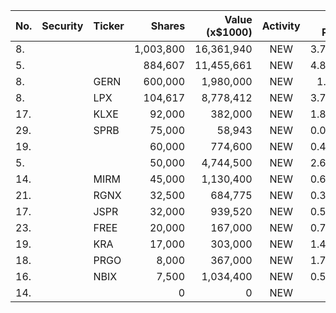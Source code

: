 No. | Security | Ticker | Shares | Value (x$1000) | Activity | % Port
|--- | --- | --- | ---:| ---:|:---:| ---:|
 8.|||1,003,800|16,361,940|NEW|3.79%|rel="bookmark"></a>
5.|||884,607|11,455,661|NEW|4.85%|rel="bookmark"></a>
8.||GERN</a>|600,000|1,980,000|NEW|1.1%|<a href=rel="bookmark"></a>
8.||LPX</a>|104,617|8,778,412|NEW|3.71%|<a href=rel="bookmark"></a>
17.||KLXE</a>|92,000|382,000|NEW|1.81%|<a href=rel="bookmark"></a>
29.||SPRB</a>|75,000|58,943|NEW|0.03%|<a href=rel="bookmark"></a>
19.|||60,000|774,600|NEW|0.43%|rel="bookmark"></a>
5.|||50,000|4,744,500|NEW|2.65%|rel="bookmark"></a>
14.||MIRM</a>|45,000|1,130,400|NEW|0.63%|<a href=rel="bookmark"></a>
21.||RGNX</a>|32,500|684,775|NEW|0.38%|<a href=rel="bookmark"></a>
17.||JSPR</a>|32,000|939,520|NEW|0.52%|<a href=rel="bookmark"></a>
23.||FREE</a>|20,000|167,000|NEW|0.79%|<a href=rel="bookmark"></a>
19.||KRA</a>|17,000|303,000|NEW|1.44%|<a href=rel="bookmark"></a>
18.||PRGO</a>|8,000|367,000|NEW|1.74%|<a href=rel="bookmark"></a>
16.||NBIX</a>|7,500|1,034,400|NEW|0.57%|<a href=rel="bookmark"></a>
14.|||0|0|NEW|0%|rel="bookmark"></a>
